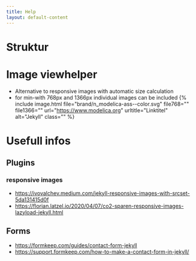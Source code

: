 ```yaml
---
title: Help
layout: default-content
---
```

# Struktur


# Image viewhelper
- Alternative to responsive images with automatic size calculation
- for min-with 768px and 1366px individual images can be included
{%
    include image.html
    file="brand/n_modelica-ass--color.svg"
    file768=""
    file1366=""
    url="https://www.modelica.org"
    urltitle="Linktitel"
    alt="Jekyll"
    class=""
%}

# Usefull infos
## Plugins
### responsive images
- https://ivovalchev.medium.com/jekyll-responsive-images-with-srcset-5da131415d0f
- https://florian.latzel.io/2020/04/07/co2-sparen-responsive-images-lazyload-jekyll.html

## Forms
- https://formkeep.com/guides/contact-form-jekyll
- https://support.formkeep.com/how-to-make-a-contact-form-in-jekyll/